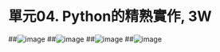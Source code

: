 # 單元04. Python的精熟實作, 3W

##![image](https://github.com/longthaivo/u1114171025/assets/162246379/5f94aa20-e676-48c8-9366-056a774b50f7)
##![image](https://github.com/longthaivo/u1114171025/assets/162246379/0d8c9de6-4be6-472b-b1a8-7ebcfb398ebb)
##![image](https://github.com/longthaivo/u1114171025/assets/162246379/b9bac4cc-e1b9-48d5-bb01-b7521b974264)
##![image](https://github.com/longthaivo/u1114171025/assets/162246379/518fd3f4-929a-4ed0-b6c5-673b6b823d06)
